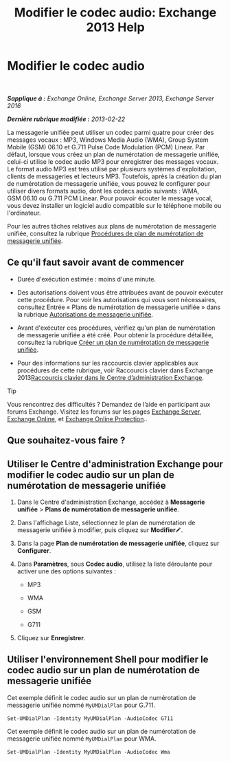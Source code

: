 ﻿---
title: 'Modifier le codec audio: Exchange 2013 Help'
TOCTitle: Modifier le codec audio
ms:assetid: 139b2ccd-28c5-46c0-9050-777f4f59aade
ms:mtpsurl: https://technet.microsoft.com/fr-fr/library/Aa996342(v=EXCHG.150)
ms:contentKeyID: 50477540
ms.date: 05/23/2018
mtps_version: v=EXCHG.150
ms.translationtype: MT
---

# Modifier le codec audio

 

_**Sapplique à :** Exchange Online, Exchange Server 2013, Exchange Server 2016_

_**Dernière rubrique modifiée :** 2013-02-22_

La messagerie unifiée peut utiliser un codec parmi quatre pour créer des messages vocaux : MP3, Windows Media Audio (WMA), Group System Mobile (GSM) 06.10 et G.711 Pulse Code Modulation (PCM) Linear. Par défaut, lorsque vous créez un plan de numérotation de messagerie unifiée, celui-ci utilise le codec audio MP3 pour enregistrer des messages vocaux. Le format audio MP3 est très utilisé par plusieurs systèmes d'exploitation, clients de messageries et lecteurs MP3. Toutefois, après la création du plan de numérotation de messagerie unifiée, vous pouvez le configurer pour utiliser divers formats audio, dont les codecs audio suivants : WMA, GSM 06.10 ou G.711 PCM Linear. Pour pouvoir écouter le message vocal, vous devez installer un logiciel audio compatible sur le téléphone mobile ou l'ordinateur.

Pour les autres tâches relatives aux plans de numérotation de messagerie unifiée, consultez la rubrique [Procédures de plan de numérotation de messagerie unifiée](um-dial-plan-procedures-exchange-2013-help.md).

## Ce qu'il faut savoir avant de commencer

  - Durée d'exécution estimée : moins d'une minute.

  - Des autorisations doivent vous être attribuées avant de pouvoir exécuter cette procédure. Pour voir les autorisations qui vous sont nécessaires, consultez Entrée « Plans de numérotation de messagerie unifiée » dans la rubrique [Autorisations de messagerie unifiée](unified-messaging-permissions-exchange-2013-help.md).

  - Avant d'exécuter ces procédures, vérifiez qu'un plan de numérotation de messagerie unifiée a été créé. Pour obtenir la procédure détaillée, consultez la rubrique [Créer un plan de numérotation de messagerie unifiée](create-a-um-dial-plan-exchange-2013-help.md).

  - Pour des informations sur les raccourcis clavier applicables aux procédures de cette rubrique, voir Raccourcis clavier dans Exchange 2013[Raccourcis clavier dans le Centre d’administration Exchange](keyboard-shortcuts-in-the-exchange-admin-center-exchange-online-protection-help.md).

> [!TIP]
> Vous rencontrez des difficultés ? Demandez de l’aide en participant aux forums Exchange. Visitez les forums sur les pages <a href="https://go.microsoft.com/fwlink/p/?linkid=60612">Exchange Server</a>, <a href="https://go.microsoft.com/fwlink/p/?linkid=267542">Exchange Online</a>, et <a href="https://go.microsoft.com/fwlink/p/?linkid=285351">Exchange Online Protection</a>..


## Que souhaitez-vous faire ?

## Utiliser le Centre d'administration Exchange pour modifier le codec audio sur un plan de numérotation de messagerie unifiée

1.  Dans le Centre d'administration Exchange, accédez à **Messagerie unifiée** \> **Plans de numérotation de messagerie unifiée**.

2.  Dans l'affichage Liste, sélectionnez le plan de numérotation de messagerie unifiée à modifier, puis cliquez sur **Modifier**![Icône Modifier](images/Bb124582.6f53ccb2-1f13-4c02-bea0-30690e6ea71d(EXCHG.150).gif "Icône Modifier").

3.  Dans la page **Plan de numérotation de messagerie unifiée**, cliquez sur **Configurer**.

4.  Dans **Paramètres**, sous **Codec audio**, utilisez la liste déroulante pour activer une des options suivantes :
    
      - MP3
    
      - WMA
    
      - GSM
    
      - G711

5.  Cliquez sur **Enregistrer**.

## Utiliser l'environnement Shell pour modifier le codec audio sur un plan de numérotation de messagerie unifiée

Cet exemple définit le codec audio sur un plan de numérotation de messagerie unifiée nommé `MyUMDialPlan` pour G.711.

    Set-UMDialPlan -Identity MyUMDialPlan -AudioCodec G711

Cet exemple définit le codec audio sur un plan de numérotation de messagerie unifiée nommé `MyUMDialPlan` pour WMA.

    Set-UMDialPlan -Identity MyUMDialPlan -AudioCodec Wma

